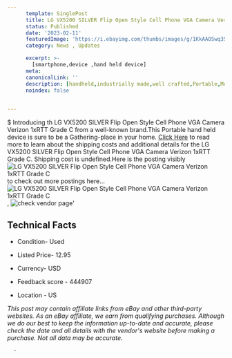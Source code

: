```yaml
---
      template: SinglePost
      title: LG VX5200 SILVER Flip Open Style Cell Phone VGA Camera Verizon 1xRTT Grade C
      status: Published
      date: '2023-02-11'
      featuredImage: 'https://i.ebayimg.com/thumbs/images/g/1KkAAOSwq35hYUNZ/s-l225.jpg'
      category: News , Updates

      excerpt: >-
        [smartphone,device ,hand held device]
      meta:
      canonicalLink: ''
      description: [handheld,industrially made,well crafted,Portable,Mobile,Compact,Convenient,Lightweight,Maneuverable,Man-portable,Miniature,Carriable,Hand-held,Light,Holdable,Transportable,Mobile device,Pocket-sized,On-the-go,Wireless,Cordless,Compact size,Convenient size, smartphone,device ,hand held device]
      noindex: false
      

---
```

$
      Introducing th LG VX5200 SILVER Flip Open Style Cell Phone VGA Camera Verizon 1xRTT Grade C from a well-known brand.This Portable hand held device is sure to be a Gathering-place in your home. [Click Here](https://www.ebay.com/itm/333397616904?hash=item4da00be908%3Ag%3A1KkAAOSwq35hYUNZ&mkevt=1&mkcid=1&mkrid=711-53200-19255-0&campid=%253CePNCampaignId%253E&customid=%253CreferenceId%253E&toolid=10049) to read more to learn about the shipping costs and additional details for the LG VX5200 SILVER Flip Open Style Cell Phone VGA Camera Verizon 1xRTT Grade C. Shipping cost is undefined.Here is the posting visibly ![LG VX5200 SILVER Flip Open Style Cell Phone VGA Camera Verizon 1xRTT Grade C](https://i.ebayimg.com/thumbs/images/g/1KkAAOSwq35hYUNZ/s-l225.jpg) to check out more postings here... ![LG VX5200 SILVER Flip Open Style Cell Phone VGA Camera Verizon 1xRTT Grade C](https://i.ebayimg.com/images/g/1KkAAOSwq35hYUNZ/s-l1600.jpg), ![check vendor page](https://origin-galleryplus.ebayimg.com/ws/web/333397616904_2_0_1/225x225.jpg,https://origin-galleryplus.ebayimg.com/ws/web/333397616904_3_0_1/225x225.jpg,https://origin-galleryplus.ebayimg.com/ws/web/333397616904_4_0_1/225x225.jpg,https://origin-galleryplus.ebayimg.com/ws/web/333397616904_5_0_1/225x225.jpg,https://origin-galleryplus.ebayimg.com/ws/web/333397616904_6_0_1/225x225.jpg,https://origin-galleryplus.ebayimg.com/ws/web/333397616904_7_0_1/225x225.jpg)'

      

 ## Technical Facts 



     
      

 - Condition- Used 


      

 - Listed Price- 12.95 


      

 - Currency- USD 


      

 - Feedback score - 444907 


      

 - Location - US 


      
      

 *_This post may contain affiliate links from eBay and other third-party websites. As an eBay affiliate, we earn from qualifying purchases. Although we do our best to keep the information up-to-date and accurate, please check the date and all details with the vendor's website before making a purchase. Not all data may be accurate._*




      -
